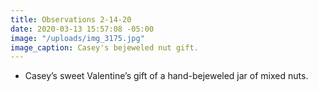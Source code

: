 ```yaml
---
title: Observations 2-14-20
date: 2020-03-13 15:57:08 -05:00
image: "/uploads/img_3175.jpg"
image_caption: Casey's bejeweled nut gift.
---
```


- Casey’s sweet Valentine’s gift of a hand-bejeweled jar of mixed nuts.